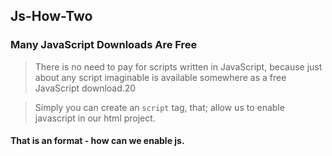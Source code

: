 ## Js-How-Two

### Many JavaScript Downloads Are Free

> There is no need to pay for scripts written in JavaScript, because just about any script imaginable is available somewhere as a free JavaScript download.20

> Simply you can create an <code>script</code> tag, that; allow us to enable javascript in our html project.

#### That is an format - how can we enable js.

<code><script src=''></script></code>
